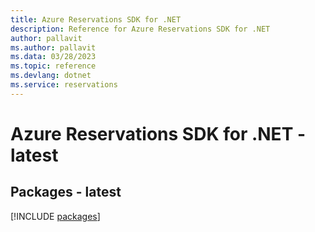 ```yaml
---
title: Azure Reservations SDK for .NET
description: Reference for Azure Reservations SDK for .NET
author: pallavit
ms.author: pallavit
ms.data: 03/28/2023
ms.topic: reference
ms.devlang: dotnet
ms.service: reservations
---
```

# Azure Reservations SDK for .NET - latest
## Packages - latest
[!INCLUDE [packages](reservations-index.md)]